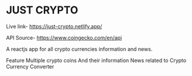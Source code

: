 # JUST CRYPTO

Live link- https://just-crypto.netlify.app/

API Source- https://www.coingecko.com/en/api

A reactjs app for all crypto currencies information and news.

Feature
    Multiple crypto coins 
    And their information
    News related to Crypto
    Currency Converter

